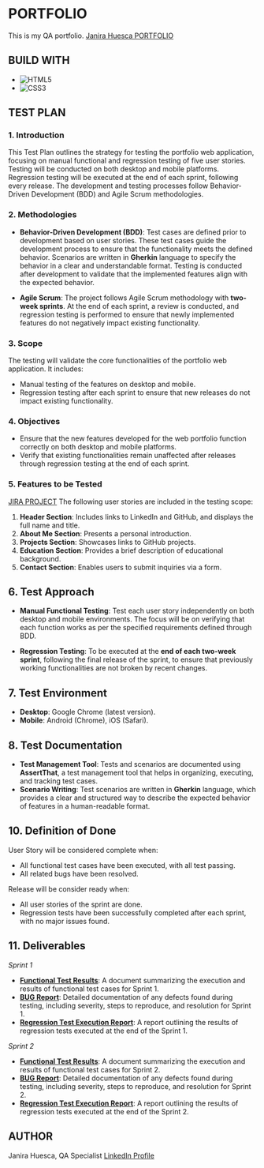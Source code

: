 # PORTFOLIO
This is my QA portfolio.
[Janira Huesca PORTFOLIO](https://janirahuescaqa.github.io/qaportfolio/)

## BUILD WITH
* ![HTML5](https://img.shields.io/badge/html5-%23E34F26.svg?style=for-the-badge&logo=html5&logoColor=white)
* ![CSS3](https://img.shields.io/badge/css3-%231572B6.svg?style=for-the-badge&logo=css3&logoColor=white)

## TEST PLAN

### 1. Introduction
This Test Plan outlines the strategy for testing the portfolio web application, focusing on manual functional and regression testing of five user stories. Testing will be conducted on both desktop and mobile platforms. Regression testing will be executed at the end of each sprint, following every release. The development and testing processes follow Behavior-Driven Development (BDD) and Agile Scrum methodologies.

### 2. Methodologies
- **Behavior-Driven Development (BDD)**: Test cases are defined prior to development based on user stories. These test cases guide the development process to ensure that the functionality meets the defined behavior. Scenarios are written in **Gherkin** language to specify the behavior in a clear and understandable format. Testing is conducted after development to validate that the implemented features align with the expected behavior.

- **Agile Scrum**: The project follows Agile Scrum methodology with **two-week sprints**. At the end of each sprint, a review is conducted, and regression testing is performed to ensure that newly implemented features do not negatively impact existing functionality.

### 3. Scope
The testing will validate the core functionalities of the portfolio web application. It includes:
- Manual testing of the features on desktop and mobile.
- Regression testing after each sprint to ensure that new releases do not impact existing functionality.

### 4. Objectives
- Ensure that the new features developed for the web portfolio function correctly on both desktop and mobile platforms.
- Verify that existing functionalities remain unaffected after releases through regression testing at the end of each sprint.

### 5. Features to be Tested
[JIRA PROJECT](https://janira-huesca-qa.atlassian.net/jira/software/projects/QAP/boards/2)
The following user stories are included in the testing scope:
1. **Header Section**: Includes links to LinkedIn and GitHub, and displays the full name and title.
2. **About Me Section**: Presents a personal introduction.
3. **Projects Section**: Showcases links to GitHub projects.
4. **Education Section**: Provides a brief description of educational background.
5. **Contact Section**: Enables users to submit inquiries via a form.

## 6. Test Approach
- **Manual Functional Testing**: Test each user story independently on both desktop and mobile environments. The focus will be on verifying that each function works as per the specified requirements defined through BDD.

- **Regression Testing**: To be executed at the **end of each two-week sprint**, following the final release of the sprint, to ensure that previously working functionalities are not broken by recent changes.

## 7. Test Environment
- **Desktop**: Google Chrome (latest version).
- **Mobile**: Android (Chrome), iOS (Safari).

## 8. Test Documentation
- **Test Management Tool**: Tests and scenarios are documented using **AssertThat**, a test management tool that helps in organizing, executing, and tracking test cases.
- **Scenario Writing**: Test scenarios are written in **Gherkin** language, which provides a clear and structured way to describe the expected behavior of features in a human-readable format.


## 10. Definition of Done
User Story will be considered complete when:
- All functional test cases have been executed, with all test passing.
- All related bugs have been resolved.

Release will be consider ready when:

- All user stories of the sprint are done.
- Regression tests have been successfully completed after each sprint, with no major issues found.

## 11. Deliverables
*Sprint 1*
- **[Functional Test Results](./reports/sprint1/test_results_report-sprint_1.pdf)**: A document summarizing the execution and results of functional test cases for Sprint 1.
- **[BUG Report](./reports/sprint1/bugs_report-sprint_1.pdf)**: Detailed documentation of any defects found during testing, including severity, steps to reproduce, and resolution for Sprint 1.
- **[Regression Test Execution Report](./reports/sprint1/regression_test_report-sprint_1.pdf)**: A report outlining the results of regression tests executed at the end of the Sprint 1.

*Sprint 2*
- **[Functional Test Results](testresultsreport.pdf)**: A document summarizing the execution and results of functional test cases for Sprint 2.
- **[BUG Report](errorreport.pdf)**: Detailed documentation of any defects found during testing, including severity, steps to reproduce, and resolution for Sprint 2.
- **[Regression Test Execution Report](regressiontestreport.pdf)**: A report outlining the results of regression tests executed at the end of the Sprint 2.

## AUTHOR
Janira Huesca, QA Specialist
[LinkedIn Profile](https://www.linkedin.com/in/janirahuesca/)
